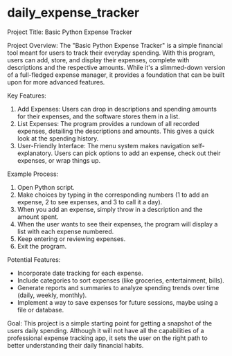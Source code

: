 # daily_expense_tracker

Project Title: Basic Python Expense Tracker

Project Overview:
The "Basic Python Expense Tracker" is a simple financial tool meant for users to track their everyday spending. With this program, users can add, store, and display their expenses, complete with descriptions and the respective amounts. While it's a slimmed-down version of a full-fledged expense manager, it provides a foundation that can be built upon for more advanced features.

Key Features:
1. Add Expenses: Users can drop in descriptions and spending amounts for their expenses, and the software stores them in a list.
2. List Expenses: The program provides a rundown of all recorded expenses, detailing the descriptions and amounts. This gives a quick look at the spending history.
3. User-Friendly Interface: The menu system makes navigation self-explanatory. Users can pick options to add an expense, check out their expenses, or wrap things up.

Example Process:
1. Open Python script.
2. Make choices by typing in the corresponding numbers (1 to add an expense, 2 to see expenses, and 3 to call it a day).
3. When you add an expense, simply throw in a description and the amount spent.
4. When the user wants to see their expenses, the program will display a list with each expense numbered.
5. Keep entering or reviewing expenses. 
6. Exit the program.

Potential Features:
- Incorporate date tracking for each expense.
- Include categories to sort expenses (like groceries, entertainment, bills).
- Generate reports and summaries to analyze spending trends over time (daily, weekly, monthly).
- Implement a way to save expenses for future sessions, maybe using a file or database.

Goal:
This project is a simple starting point for getting a snapshot of the users daily spending. Although it will not have all the capabilities of a professional expense tracking app, it sets the user on the right path to better understanding their daily financial habits.
